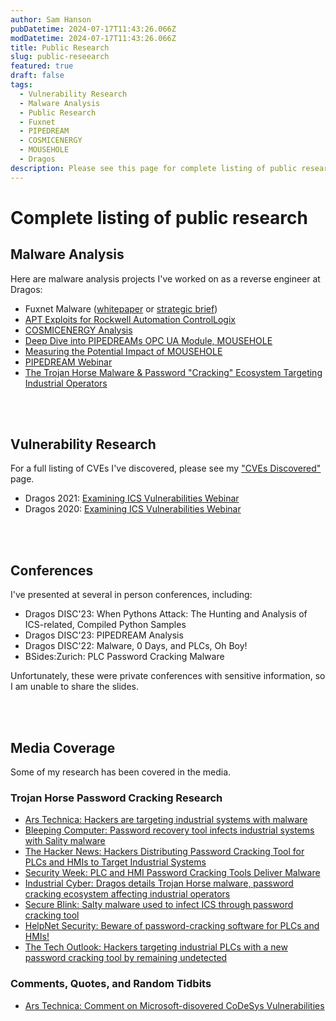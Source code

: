 ```yaml
---
author: Sam Hanson
pubDatetime: 2024-07-17T11:43:26.066Z
modDatetime: 2024-07-17T11:43:26.066Z
title: Public Research
slug: public-reseearch
featured: true
draft: false
tags:
  - Vulnerability Research
  - Malware Analysis
  - Public Research
  - Fuxnet
  - PIPEDREAM
  - COSMICENERGY
  - MOUSEHOLE
  - Dragos
description: Please see this page for complete listing of public research in the form of blogs, whitepapers, and webinars.
---
```


# Complete listing of public research

## Malware Analysis

Here are malware analysis projects I've worked on as a reverse engineer at Dragos:

- Fuxnet Malware ([whitepaper](https://hub.dragos.com/hubfs/Reports/WP_FUXNET_Final_2_CH.pdf) or [strategic brief](https://hub.dragos.com/hubfs/Reports/Dragos_SB_Intel_Fuxnet_ICSMalware.pdf?hsLang=en))
- [APT Exploits for Rockwell Automation ControlLogix](https://www.dragos.com/blog/mitigating-cves-impacting-rockwell-automation-controllogix-firmware/)
- [COSMICENERGY Analysis](https://hub.dragos.com/hubfs/116-Whitepapers/Dragos_SB_COSMICENERGY_June23_FINAL_WEB.pdf?hsLang=en)
- [Deep Dive into PIPEDREAMs OPC UA Module, MOUSEHOLE](https://www.dragos.com/blog/pipedream-mousehole-opcua-module/)
- [Measuring the Potential Impact of MOUSEHOLE](https://www.dragos.com/blog/potential-impact-of-pipedream-malware-module-mousehole/)
- [PIPEDREAM Webinar](https://hub.dragos.com/on-demand/pipedream-malware-chernovite-activity-group)
- [The Trojan Horse Malware & Password "Cracking" Ecosystem Targeting Industrial Operators](https://www.dragos.com/blog/the-trojan-horse-malware-password-cracking-ecosystem-targeting-industrial-operators/)

<br></br>

## Vulnerability Research

For a full listing of CVEs I've discovered, please see my ["CVEs Discovered"](/posts/cves-discovered/) page.

- Dragos 2021: [Examining ICS Vulnerabilities Webinar](https://www.youtube.com/watch?v=cBxtp2F5T_I)
- Dragos 2020: [Examining ICS Vulnerabilities Webinar](https://www.youtube.com/watch?v=W4SMVY1UbOQ)

<br></br>

## Conferences

I've presented at several in person conferences, including:

- Dragos DISC'23: When Pythons Attack: The Hunting and Analysis of ICS-related, Compiled Python Samples
- Dragos DISC'23: PIPEDREAM Analysis
- Dragos DISC'22: Malware, 0 Days, and PLCs, Oh Boy!
- BSides:Zurich: PLC Password Cracking Malware

Unfortunately, these were private conferences with sensitive information, so I am unable to share the slides.

<br></br>

## Media Coverage

Some of my research has been covered in the media.

### Trojan Horse Password Cracking Research

- [Ars Technica: Hackers are targeting industrial systems with malware](https://arstechnica.com/information-technology/2022/07/malware-circulating-online-wrangles-industrial-systems-into-a-botnet/)
- [Bleeping Computer: Password recovery tool infects industrial systems with Sality malware](https://www.bleepingcomputer.com/news/security/password-recovery-tool-infects-industrial-systems-with-sality-malware/)
- [The Hacker News: Hackers Distributing Password Cracking Tool for PLCs and HMIs to Target Industrial Systems](https://thehackernews.com/2022/07/hackers-distributing-password-cracking.html)
- [Security Week: PLC and HMI Password Cracking Tools Deliver Malware](https://www.securityweek.com/plc-and-hmi-password-cracking-tools-deliver-malware/)
- [Industrial Cyber: Dragos details Trojan Horse malware, password cracking ecosystem affecting industrial operators](https://industrialcyber.co/threats-attacks/dragos-details-trojan-horse-malware-password-cracking-ecosystem-affecting-industrial-operators/)
- [Secure Blink: Salty malware used to infect ICS through password cracking tool](https://www.secureblink.com/cyber-security-news/salty-malware-used-to-infect-ics-through-password-cracking-tool)
- [HelpNet Security: Beware of password-cracking software for PLCs and HMIs!](https://www.helpnetsecurity.com/2022/07/18/password-cracking-plcs-hmis/)
- [The Tech Outlook: Hackers targeting industrial PLCs with a new password cracking tool by remaining undetected](https://www.thetechoutlook.com/news/security/hackers-targeting-industrial-plcs-with-a-new-password-cracking-tool-by-remaining-undetected/)

### Comments, Quotes, and Random Tidbits

- [Ars Technica: Comment on Microsoft-disovered CoDeSys Vulnerabilities](https://arstechnica.com/security/2023/08/microsoft-finds-vulnerabilities-it-says-could-be-used-to-shut-down-power-plants/)

<br></br>
